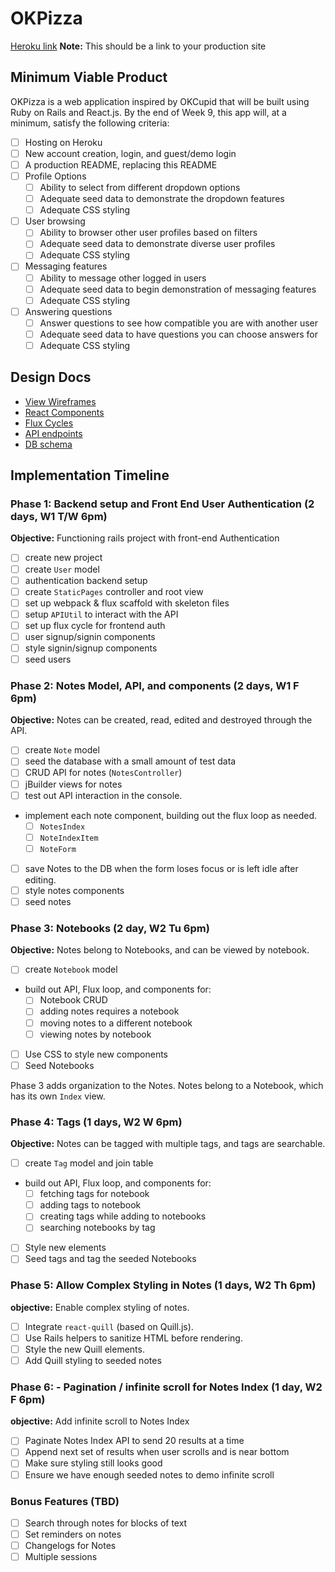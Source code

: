# OKPizza

[Heroku link][heroku] **Note:** This should be a link to your production site

[heroku]: https://okpizza.herokuapp.com/

## Minimum Viable Product

OKPizza is a web application inspired by OKCupid that will be built using Ruby on Rails and React.js.  By the end of Week 9, this app will, at a minimum, satisfy the following criteria:

- [ ] Hosting on Heroku
- [ ] New account creation, login, and guest/demo login
- [ ] A production README, replacing this README
- [ ] Profile Options
  - [ ] Ability to select from different dropdown options
  - [ ] Adequate seed data to demonstrate the dropdown features
  - [ ] Adequate CSS styling
- [ ] User browsing
  - [ ] Ability to browser other user profiles based on filters
  - [ ] Adequate seed data to demonstrate diverse user profiles
  - [ ] Adequate CSS styling
- [ ] Messaging features
  - [ ] Ability to message other logged in users
  - [ ] Adequate seed data to begin demonstration of messaging features
  - [ ] Adequate CSS styling
- [ ] Answering questions
  - [ ] Answer questions to see how compatible you are with another user
  - [ ] Adequate seed data to have questions you can choose answers for
  - [ ] Adequate CSS styling

## Design Docs
* [View Wireframes][views]
* [React Components][components]
* [Flux Cycles][flux-cycles]
* [API endpoints][api-endpoints]
* [DB schema][schema]

[views]: docs/views.md
[components]: docs/components.md
[flux-cycles]: docs/flux-cycles.md
[api-endpoints]: docs/api-endpoints.md
[schema]: docs/schema.md

## Implementation Timeline

### Phase 1: Backend setup and Front End User Authentication (2 days, W1 T/W 6pm)

**Objective:** Functioning rails project with front-end Authentication

- [ ] create new project
- [ ] create `User` model
- [ ] authentication backend setup
- [ ] create `StaticPages` controller and root view
- [ ] set up webpack & flux scaffold with skeleton files
- [ ] setup `APIUtil` to interact with the API
- [ ] set up flux cycle for frontend auth
- [ ] user signup/signin components
- [ ] style signin/signup components
- [ ] seed users

### Phase 2: Notes Model, API, and components (2 days, W1 F 6pm)

**Objective:** Notes can be created, read, edited and destroyed through
the API.

- [ ] create `Note` model
- [ ] seed the database with a small amount of test data
- [ ] CRUD API for notes (`NotesController`)
- [ ] jBuilder views for notes
- [ ] test out API interaction in the console.
- implement each note component, building out the flux loop as needed.
  - [ ] `NotesIndex`
  - [ ] `NoteIndexItem`
  - [ ] `NoteForm`
- [ ] save Notes to the DB when the form loses focus or is left idle after editing.
- [ ] style notes components
- [ ] seed notes

### Phase 3: Notebooks (2 day, W2 Tu 6pm)

**Objective:** Notes belong to Notebooks, and can be viewed by notebook.

- [ ] create `Notebook` model
- build out API, Flux loop, and components for:
  - [ ] Notebook CRUD
  - [ ] adding notes requires a notebook
  - [ ] moving notes to a different notebook
  - [ ] viewing notes by notebook
- [ ] Use CSS to style new components
- [ ] Seed Notebooks

Phase 3 adds organization to the Notes. Notes belong to a Notebook,
which has its own `Index` view.

### Phase 4: Tags (1 days, W2 W 6pm)

**Objective:** Notes can be tagged with multiple tags, and tags are searchable.

- [ ] create `Tag` model and join table
- build out API, Flux loop, and components for:
  - [ ] fetching tags for notebook
  - [ ] adding tags to notebook
  - [ ] creating tags while adding to notebooks
  - [ ] searching notebooks by tag
- [ ] Style new elements
- [ ] Seed tags and tag the seeded Notebooks

### Phase 5: Allow Complex Styling in Notes (1 days, W2 Th 6pm)

**objective:** Enable complex styling of notes.

- [ ] Integrate `react-quill` (based on Quill.js).
- [ ] Use Rails helpers to sanitize HTML before rendering.
- [ ] Style the new Quill elements.
- [ ] Add Quill styling to seeded notes

### Phase 6: - Pagination / infinite scroll for Notes Index (1 day, W2 F 6pm)

**objective:** Add infinite scroll to Notes Index

- [ ] Paginate Notes Index API to send 20 results at a time
- [ ] Append next set of results when user scrolls and is near bottom
- [ ] Make sure styling still looks good
- [ ] Ensure we have enough seeded notes to demo infinite scroll

### Bonus Features (TBD)
- [ ] Search through notes for blocks of text
- [ ] Set reminders on notes
- [ ] Changelogs for Notes
- [ ] Multiple sessions

[phase-one]: docs/phases/phase1.md
[phase-two]: docs/phases/phase2.md
[phase-three]: docs/phases/phase3.md
[phase-four]: docs/phases/phase4.md
[phase-five]: docs/phases/phase5.md
